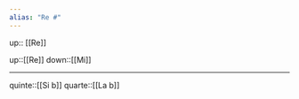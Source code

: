 ```yaml
---
alias: "Re #"
---
```

up:: [[Re]]


up::[[Re]]
down::[[Mi]]

----

quinte::[[Si b]]
quarte::[[La b]]
